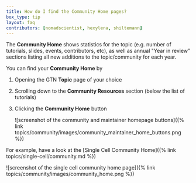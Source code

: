 ```yaml
---
title: How do I find the Community Home pages?
box_type: tip
layout: faq
contributors: [nomadscientist, hexylena, shiltemann]
---
```


The **Community Home** shows statistics for the topic (e.g. number of tutorials, slides, events, contributors, etc),
as well as annual "Year in review" sections listing all new additions to the topic/community for each year.

You can find your **Community Home** by
1. Opening the GTN **Topic** page of your choice
2. Scrolling down to the **Community Resources** section (below the list of tutorials)
3. Clicking the **Community Home** button

   ![screenshot of the community and maintainer homepage buttons]({% link topics/community/images/community_maintainer_home_buttons.png %})

For example, have a look at the [Single Cell Community Home]({% link topics/single-cell/community.md %})

![screenshot of the single cell community home page]({% link topics/community/images/community_home.png %})

